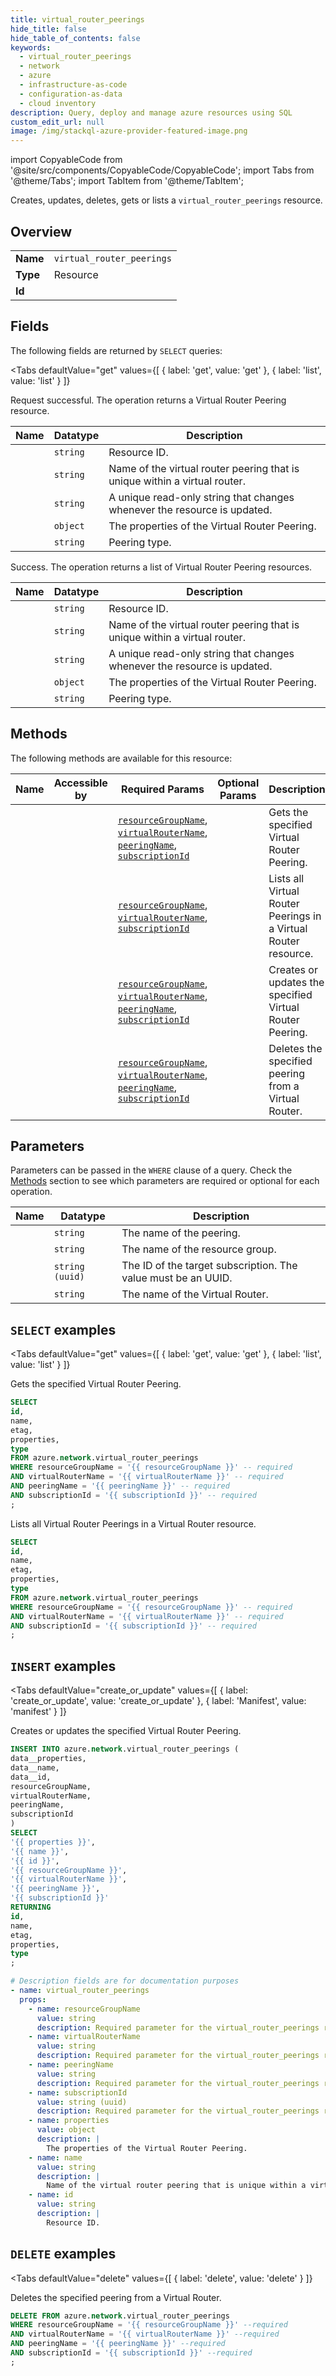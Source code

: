 ```yaml
--- 
title: virtual_router_peerings
hide_title: false
hide_table_of_contents: false
keywords:
  - virtual_router_peerings
  - network
  - azure
  - infrastructure-as-code
  - configuration-as-data
  - cloud inventory
description: Query, deploy and manage azure resources using SQL
custom_edit_url: null
image: /img/stackql-azure-provider-featured-image.png
---
```


import CopyableCode from '@site/src/components/CopyableCode/CopyableCode';
import Tabs from '@theme/Tabs';
import TabItem from '@theme/TabItem';

Creates, updates, deletes, gets or lists a <code>virtual_router_peerings</code> resource.

## Overview
<table><tbody>
<tr><td><b>Name</b></td><td><code>virtual_router_peerings</code></td></tr>
<tr><td><b>Type</b></td><td>Resource</td></tr>
<tr><td><b>Id</b></td><td><CopyableCode code="azure.network.virtual_router_peerings" /></td></tr>
</tbody></table>

## Fields

The following fields are returned by `SELECT` queries:

<Tabs
    defaultValue="get"
    values={[
        { label: 'get', value: 'get' },
        { label: 'list', value: 'list' }
    ]}
>
<TabItem value="get">

Request successful. The operation returns a Virtual Router Peering resource.

<table>
<thead>
    <tr>
    <th>Name</th>
    <th>Datatype</th>
    <th>Description</th>
    </tr>
</thead>
<tbody>
<tr>
    <td><CopyableCode code="id" /></td>
    <td><code>string</code></td>
    <td>Resource ID.</td>
</tr>
<tr>
    <td><CopyableCode code="name" /></td>
    <td><code>string</code></td>
    <td>Name of the virtual router peering that is unique within a virtual router.</td>
</tr>
<tr>
    <td><CopyableCode code="etag" /></td>
    <td><code>string</code></td>
    <td>A unique read-only string that changes whenever the resource is updated.</td>
</tr>
<tr>
    <td><CopyableCode code="properties" /></td>
    <td><code>object</code></td>
    <td>The properties of the Virtual Router Peering.</td>
</tr>
<tr>
    <td><CopyableCode code="type" /></td>
    <td><code>string</code></td>
    <td>Peering type.</td>
</tr>
</tbody>
</table>
</TabItem>
<TabItem value="list">

Success. The operation returns a list of Virtual Router Peering resources.

<table>
<thead>
    <tr>
    <th>Name</th>
    <th>Datatype</th>
    <th>Description</th>
    </tr>
</thead>
<tbody>
<tr>
    <td><CopyableCode code="id" /></td>
    <td><code>string</code></td>
    <td>Resource ID.</td>
</tr>
<tr>
    <td><CopyableCode code="name" /></td>
    <td><code>string</code></td>
    <td>Name of the virtual router peering that is unique within a virtual router.</td>
</tr>
<tr>
    <td><CopyableCode code="etag" /></td>
    <td><code>string</code></td>
    <td>A unique read-only string that changes whenever the resource is updated.</td>
</tr>
<tr>
    <td><CopyableCode code="properties" /></td>
    <td><code>object</code></td>
    <td>The properties of the Virtual Router Peering.</td>
</tr>
<tr>
    <td><CopyableCode code="type" /></td>
    <td><code>string</code></td>
    <td>Peering type.</td>
</tr>
</tbody>
</table>
</TabItem>
</Tabs>

## Methods

The following methods are available for this resource:

<table>
<thead>
    <tr>
    <th>Name</th>
    <th>Accessible by</th>
    <th>Required Params</th>
    <th>Optional Params</th>
    <th>Description</th>
    </tr>
</thead>
<tbody>
<tr>
    <td><a href="#get"><CopyableCode code="get" /></a></td>
    <td><CopyableCode code="select" /></td>
    <td><a href="#parameter-resourceGroupName"><code>resourceGroupName</code></a>, <a href="#parameter-virtualRouterName"><code>virtualRouterName</code></a>, <a href="#parameter-peeringName"><code>peeringName</code></a>, <a href="#parameter-subscriptionId"><code>subscriptionId</code></a></td>
    <td></td>
    <td>Gets the specified Virtual Router Peering.</td>
</tr>
<tr>
    <td><a href="#list"><CopyableCode code="list" /></a></td>
    <td><CopyableCode code="select" /></td>
    <td><a href="#parameter-resourceGroupName"><code>resourceGroupName</code></a>, <a href="#parameter-virtualRouterName"><code>virtualRouterName</code></a>, <a href="#parameter-subscriptionId"><code>subscriptionId</code></a></td>
    <td></td>
    <td>Lists all Virtual Router Peerings in a Virtual Router resource.</td>
</tr>
<tr>
    <td><a href="#create_or_update"><CopyableCode code="create_or_update" /></a></td>
    <td><CopyableCode code="insert" /></td>
    <td><a href="#parameter-resourceGroupName"><code>resourceGroupName</code></a>, <a href="#parameter-virtualRouterName"><code>virtualRouterName</code></a>, <a href="#parameter-peeringName"><code>peeringName</code></a>, <a href="#parameter-subscriptionId"><code>subscriptionId</code></a></td>
    <td></td>
    <td>Creates or updates the specified Virtual Router Peering.</td>
</tr>
<tr>
    <td><a href="#delete"><CopyableCode code="delete" /></a></td>
    <td><CopyableCode code="delete" /></td>
    <td><a href="#parameter-resourceGroupName"><code>resourceGroupName</code></a>, <a href="#parameter-virtualRouterName"><code>virtualRouterName</code></a>, <a href="#parameter-peeringName"><code>peeringName</code></a>, <a href="#parameter-subscriptionId"><code>subscriptionId</code></a></td>
    <td></td>
    <td>Deletes the specified peering from a Virtual Router.</td>
</tr>
</tbody>
</table>

## Parameters

Parameters can be passed in the `WHERE` clause of a query. Check the [Methods](#methods) section to see which parameters are required or optional for each operation.

<table>
<thead>
    <tr>
    <th>Name</th>
    <th>Datatype</th>
    <th>Description</th>
    </tr>
</thead>
<tbody>
<tr id="parameter-peeringName">
    <td><CopyableCode code="peeringName" /></td>
    <td><code>string</code></td>
    <td>The name of the peering.</td>
</tr>
<tr id="parameter-resourceGroupName">
    <td><CopyableCode code="resourceGroupName" /></td>
    <td><code>string</code></td>
    <td>The name of the resource group.</td>
</tr>
<tr id="parameter-subscriptionId">
    <td><CopyableCode code="subscriptionId" /></td>
    <td><code>string (uuid)</code></td>
    <td>The ID of the target subscription. The value must be an UUID.</td>
</tr>
<tr id="parameter-virtualRouterName">
    <td><CopyableCode code="virtualRouterName" /></td>
    <td><code>string</code></td>
    <td>The name of the Virtual Router.</td>
</tr>
</tbody>
</table>

## `SELECT` examples

<Tabs
    defaultValue="get"
    values={[
        { label: 'get', value: 'get' },
        { label: 'list', value: 'list' }
    ]}
>
<TabItem value="get">

Gets the specified Virtual Router Peering.

```sql
SELECT
id,
name,
etag,
properties,
type
FROM azure.network.virtual_router_peerings
WHERE resourceGroupName = '{{ resourceGroupName }}' -- required
AND virtualRouterName = '{{ virtualRouterName }}' -- required
AND peeringName = '{{ peeringName }}' -- required
AND subscriptionId = '{{ subscriptionId }}' -- required
;
```
</TabItem>
<TabItem value="list">

Lists all Virtual Router Peerings in a Virtual Router resource.

```sql
SELECT
id,
name,
etag,
properties,
type
FROM azure.network.virtual_router_peerings
WHERE resourceGroupName = '{{ resourceGroupName }}' -- required
AND virtualRouterName = '{{ virtualRouterName }}' -- required
AND subscriptionId = '{{ subscriptionId }}' -- required
;
```
</TabItem>
</Tabs>


## `INSERT` examples

<Tabs
    defaultValue="create_or_update"
    values={[
        { label: 'create_or_update', value: 'create_or_update' },
        { label: 'Manifest', value: 'manifest' }
    ]}
>
<TabItem value="create_or_update">

Creates or updates the specified Virtual Router Peering.

```sql
INSERT INTO azure.network.virtual_router_peerings (
data__properties,
data__name,
data__id,
resourceGroupName,
virtualRouterName,
peeringName,
subscriptionId
)
SELECT 
'{{ properties }}',
'{{ name }}',
'{{ id }}',
'{{ resourceGroupName }}',
'{{ virtualRouterName }}',
'{{ peeringName }}',
'{{ subscriptionId }}'
RETURNING
id,
name,
etag,
properties,
type
;
```
</TabItem>
<TabItem value="manifest">

```yaml
# Description fields are for documentation purposes
- name: virtual_router_peerings
  props:
    - name: resourceGroupName
      value: string
      description: Required parameter for the virtual_router_peerings resource.
    - name: virtualRouterName
      value: string
      description: Required parameter for the virtual_router_peerings resource.
    - name: peeringName
      value: string
      description: Required parameter for the virtual_router_peerings resource.
    - name: subscriptionId
      value: string (uuid)
      description: Required parameter for the virtual_router_peerings resource.
    - name: properties
      value: object
      description: |
        The properties of the Virtual Router Peering.
    - name: name
      value: string
      description: |
        Name of the virtual router peering that is unique within a virtual router.
    - name: id
      value: string
      description: |
        Resource ID.
```
</TabItem>
</Tabs>


## `DELETE` examples

<Tabs
    defaultValue="delete"
    values={[
        { label: 'delete', value: 'delete' }
    ]}
>
<TabItem value="delete">

Deletes the specified peering from a Virtual Router.

```sql
DELETE FROM azure.network.virtual_router_peerings
WHERE resourceGroupName = '{{ resourceGroupName }}' --required
AND virtualRouterName = '{{ virtualRouterName }}' --required
AND peeringName = '{{ peeringName }}' --required
AND subscriptionId = '{{ subscriptionId }}' --required
;
```
</TabItem>
</Tabs>
